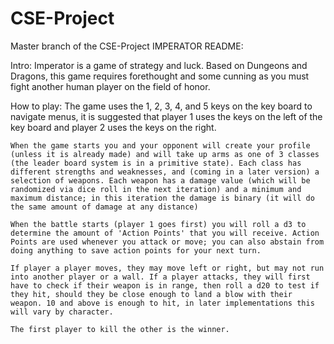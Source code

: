 # CSE-Project
Master branch of the CSE-Project
IMPERATOR README:

Intro: 
	Imperator is a game of strategy and luck. Based on Dungeons and Dragons, this game requires forethought and some cunning as you must fight another human player on the field of honor. 

How to play:
	The game uses the 1, 2, 3, 4, and 5 keys on the key board to navigate menus, it is suggested that player 1 uses the keys on the left of the key board and player 2 uses the keys on the right. 

	When the game starts you and your opponent will create your profile (unless it is already made) and will take up arms as one of 3 classes (the leader board system is in a primitive state). Each class has different strengths and weaknesses, and (coming in a later version) a selection of weapons. Each weapon has a damage value (which will be randomized via dice roll in the next iteration) and a minimum and maximum distance; in this iteration the damage is binary (it will do the same amount of damage at any distance)

	When the battle starts (player 1 goes first) you will roll a d3 to determine the amount of 'Action Points' that you will receive. Action Points are used whenever you attack or move; you can also abstain from doing anything to save action points for your next turn.

	If player a player moves, they may move left or right, but may not run into another player or a wall. If a player attacks, they will first have to check if their weapon is in range, then roll a d20 to test if they hit, should they be close enough to land a blow with their weapon. 10 and above is enough to hit, in later implementations this will vary by character.

	The first player to kill the other is the winner.

